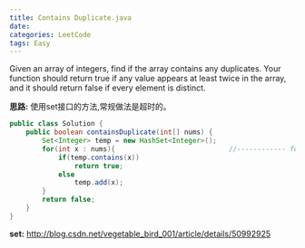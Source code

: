 ```yaml
---
title: Contains Duplicate.java
date: 
categories: LeetCode
tags: Easy
---
```

Given an array of integers, find if the array contains any duplicates. Your function should return true if any value appears at least twice in the array, and it should return false if every element is distinct.
<!-- more -->

**思路:**
使用set接口的方法,常规做法是超时的。
``` java
public class Solution {
    public boolean containsDuplicate(int[] nums) {
        Set<Integer> temp = new HashSet<Integer>();
        for(int x : nums){                            //------------ for循环，遍历nums所有项的简便方法，注意：x为nums[]的元素！
            if(temp.contains(x))
                return true;
            else
                temp.add(x);
        }
        return false;
    }
}
```

**set:**
http://blog.csdn.net/vegetable_bird_001/article/details/50992925